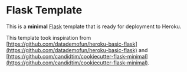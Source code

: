 # Flask Template

This is a **minimal** [Flask](http://flask.pocoo.org) template that is ready for deployment to Heroku.

This template took inspiration from [https://github.com/datademofun/heroku-basic-flask](https://github.com/datademofun/heroku-basic-flask) and [https://github.com/candidtim/cookiecutter-flask-minimal](https://github.com/candidtim/cookiecutter-flask-minimal).
